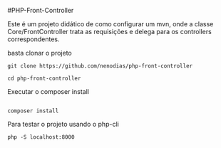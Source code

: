 #PHP-Front-Controller

Este é um projeto didático de como configurar um mvn, onde a classe Core/FrontController trata as requisições e delega para os controllers correspondentes.

basta clonar o projeto 
```
git clone https://github.com/nenodias/php-front-controller

cd php-front-controller

```

Executar o composer install

```

composer install

```

Para testar o projeto usando o php-cli

```
php -S localhost:8000
```

